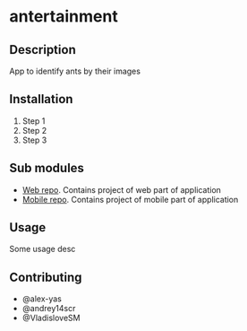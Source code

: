 # antertainment

## Description

App to identify ants by their images

## Installation

1. Step 1
2. Step 2
3. Step 3

## Sub modules

- [Web repo](https://github.com/andrey14scr/antertainment-web). Contains project of web part of application
- [Mobile repo](https://github.com/andrey14scr/antertainment-mobile). Contains project of mobile part of application

## Usage

Some usage desc

## Contributing

- @alex-yas
- @andrey14scr
- @VladisloveSM
